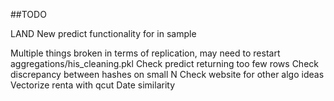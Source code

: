 ##TODO

LAND New predict functionality for in sample

Multiple things broken in terms of replication, may need to restart
aggregations/his_cleaning.pkl
Check predict returning too few rows
Check discrepancy between hashes on small N
Check website for other algo ideas
Vectorize renta with qcut
Date similarity
